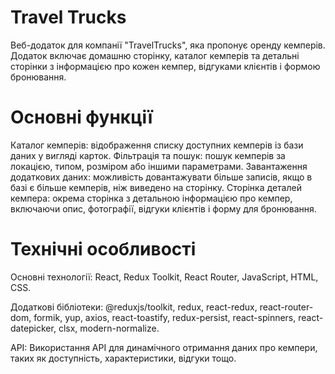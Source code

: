 # Travel Trucks

Веб-додаток для компанії "TravelTrucks", яка пропонує оренду кемперів. Додаток включає домашню сторінку, каталог кемперів та детальні сторінки з інформацією про кожен кемпер, відгуками клієнтів і формою бронювання.

# Основні функції

Каталог кемперів: відображення списку доступних кемперів із бази даних у вигляді карток.
Фільтрація та пошук: пошук кемперів за локацією, типом, розміром або іншими параметрами.
Завантаження додаткових даних: можливість довантажувати більше записів, якщо в базі є більше кемперів, ніж виведено на сторінку.
Сторінка деталей кемпера: окрема сторінка з детальною інформацією про кемпер, включаючи опис, фотографії, відгуки клієнтів і форму для бронювання.

# Технічні особливості

Основні технології:
React, Redux Toolkit, React Router, JavaScript, HTML, CSS.

Додаткові бібліотеки:
@reduxjs/toolkit, redux, react-redux, react-router-dom, formik, yup, axios, react-toastify, redux-persist, react-spinners, react-datepicker, clsx, modern-normalize.

API:
Використання API для динамічного отримання даних про кемпери, таких як доступність, характеристики, відгуки тощо.
